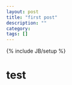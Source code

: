 ```yaml
---
layout: post
title: "first post"
description: ""
category: 
tags: []
---
```

{% include JB/setup %}

<h1>test</h1>

